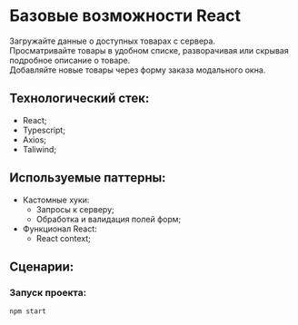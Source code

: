 # Базовые возможности React

Загружайте данные о доступных товарах с сервера.  
Просматривайте товары в удобном списке, разворачивая или скрывая подробное описание о товаре.  
Добавляйте новые товары через форму заказа модального окна.  

## Технологический стек:
- React;
- Typescript;
- Axios;
- Taliwind;

## Используемые паттерны:
- Кастомные хуки:
  - Запросы к серверу;
  - Обработка и валидация полей форм;
- Функционал React:
  - React context;


## Сценарии:

### Запуск проекта:
```bash
npm start
```
